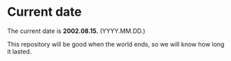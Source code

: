 # Current date

The current date is **2002.08.15.** (YYYY.MM.DD.)

This repository will be good when the world ends, so we will know how long it lasted.
